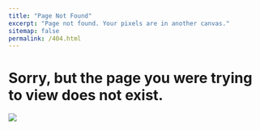 ```yaml
---
title: "Page Not Found"
excerpt: "Page not found. Your pixels are in another canvas."
sitemap: false
permalink: /404.html
---
```


# Sorry, but the page you were trying to view does not exist.

![](https://img.freepik.com/free-vector/oops-404-error-with-a-broken-robot-concept-illustration_114360-5529.jpg)
